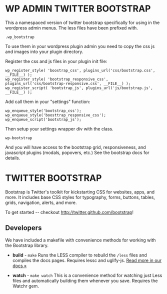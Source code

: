 WP ADMIN TWITTER BOOTSTRAP
==========================

This a namespaced version of twitter bootstrap specifically for using in the wordpress admin menus.
The less files have been prefixed with. 

`.wp_bootstrap`

To use them in your wordpress plugin admin you need to copy the css js and images into your plugin directory. 

Register the css and js files in your plugin init file:

`wp_register_style( 'boostrap_css', plugins_url('css/bootstrap.css', __FILE__) );`    
`wp_register_style( 'bootstrap_responsive_css', plugins_url('css/bootstrap-responsive.css', __FILE__) );`
`wp_register_script( 'bootstrap_js', plugins_url('js/bootstrap.js', __FILE__) ); `

Add call them in your "settings" function:

`wp_enqueue_style('bootstrap_css');`
`wp_enqueue_style('boosttrap_responsive_css');`
`wp_enqueue_script('bootstrap_js');`

Then setup your settings wrapper div with the class.

`wp-bootstrap`

And you will have access to the bootstrap grid, responsiveness, and javascript plugins (modals, popovers, etc.)
See the bootstrap docs for details.


TWITTER BOOTSTRAP
=================

Bootstrap is Twitter's toolkit for kickstarting CSS for websites, apps, and more. It includes base CSS styles for typography, forms, buttons, tables, grids, navigation, alerts, and more.

To get started -- checkout http://twitter.github.com/bootstrap!


Developers
----------

We have included a makefile with convenience methods for working with the Bootstrap library.

+ **build** - `make`
Runs the LESS compiler to rebuild the `/less` files and compiles the docs pages. Requires lessc and uglify-js. <a href="http://twitter.github.com/bootstrap/less.html#compiling">Read more in our docs &raquo;</a>

+ **watch** - `make watch`
This is a convenience method for watching just Less files and automatically building them whenever you save. Requires the Watchr gem.


